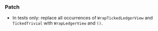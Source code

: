 <!--
A new scriv changelog fragment.

Uncomment the section that is right (remove the HTML comment wrapper).
-->

### Patch

- In tests only: replace all occurrences of `WrapTickedLedgerView` and `TickedTrivial` with `WrapLedgerView` and `()`.

<!--
### Non-Breaking

- A bullet item for the Non-Breaking category.

-->
<!--
### Breaking

- A bullet item for the Breaking category.

-->
